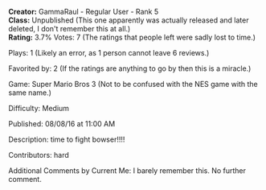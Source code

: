 **Creator:** GammaRaul - Regular User - Rank 5 <br>
**Class:** Unpublished (This one apparently was actually released and later deleted, I don't remember this at all.) <br>
**Rating:** 3.7%
Votes: 7 (The ratings that people left were sadly lost to time.)

Plays: 1 (Likely an error, as 1 person cannot leave 6 reviews.)

Favorited by: 2 (If the ratings are anything to go by then this is a miracle.)

Game: Super Mario Bros 3 (Not to be confused with the NES game with the same name.)

Difficulty: Medium

Published: 08/08/16 at 11:00 AM

Description: time to fight bowser!!!!

Contributors: hard

Additional Comments by Current Me: I barely remember this. No further comment.
